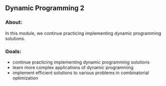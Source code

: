 ## Dynamic Programming 2

### About:
In this module, we continue practicing implementing dynamic programming solutions.

### Goals:
-    continue practicing implementing dynamic programming solutions
-    learn more complex applications of dynamic programming
-    implement efficient solutions to various problems in combinatorial optimization
